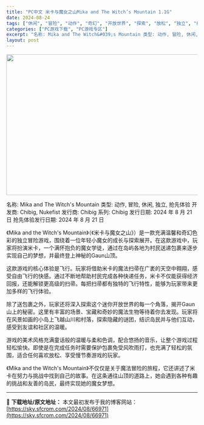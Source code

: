 ```yaml
---
title: "PC中文 米卡与魔女之山Mika and The Witch’s Mountain 1.1G"
date: 2024-08-24
tags: ["休闲", "冒险", "动作", "奇幻", "开放世界", "探索", "放松", "独立", "经济"]
categories: ["PC游戏下载", "PC游戏专区"]
excerpt: "名称: Mika and The Witch&#039;s Mountain 类型: 动作, 冒险, 休闲, 独立, 抢先体验 开发商: Chibig, Nukefist 发行商: Chibig 系列: Chibig 发行日期: 2024 年 8 月 21 日 抢先体验发行日期: 2024 年 8 月 21 &hellip;"
layout: post
---
```


<img class="aligncenter size-full wp-image-66972" src="https://sky.sfcrom.com/wp-content/uploads/2024/08/2024082323171296.webp" alt="" width="660" height="370" />

名称: Mika and The Witch's Mountain
类型: 动作, 冒险, 休闲, 独立, 抢先体验
开发商: Chibig, Nukefist
发行商: Chibig
系列: Chibig
发行日期: 2024 年 8 月 21 日
抢先体验发行日期: 2024 年 8 月 21 日

《Mika and the Witch's Mountain》（《米卡与魔女之山》）是一款充满温馨和奇幻色彩的独立冒险游戏，围绕着一位年轻小魔女的成长与探索展开。在这款游戏中，玩家将扮演米卡，一个满怀抱负的魔女学徒，通过在岛屿各地为村民送递包裹来逐步实现自己的梦想，并最终登上神秘的Gaun山顶。

这款游戏的核心体验是飞行。玩家将借助米卡的魔法扫帚在广袤的天空中翱翔，感受自由飞行的快感。通过不断地帮助村民完成各种快递任务，米卡不仅能获得经济回报，还能解锁更高级的扫帚。每把扫帚都有独特的飞行特性，能够为玩家带来更加多样的飞行体验。

除了送包裹之外，玩家还将深入探索这个迷你开放世界的每一个角落，揭开Gaun山上的秘密。这里有丰富的场景、宝藏和奇妙的魔法生物等待着你去发现。玩家将在风景如画的小岛上飞越山川和村落，探索隐藏的谜团，结识岛民并与他们互动，感受到友谊和社区的温暖。

游戏的美术风格充满童话般的温暖与柔和色调，配合悠扬的音乐，让整个游戏过程轻松愉快。即使是在完成任务时需要保护包裹免受风吹雨打，也充满了轻松的氛围，适合任何喜欢放松、享受慢节奏游戏的玩家。

《Mika and the Witch's Mountain》不仅仅是关于魔法冒险的旅程，它还讲述了米卡在努力与挑战中找到自己的故事。在这条通往山顶的道路上，她会遇到各种有趣的挑战和友善的岛民，最终实现她的魔女梦想。

---
📖 **下载地址/原文地址：** 本文最初发布于我的博客网站：[https://sky.sfcrom.com/2024/08/66971](https://sky.sfcrom.com/2024/08/66971)
